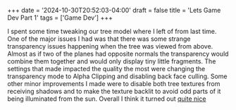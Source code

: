 +++
date = '2024-10-30T20:52:03-04:00'
draft = false
title = 'Lets Game Dev Part 1'
tags = ['Game Dev']
+++

I spent some time tweaking our tree model where I left of from last time. One of the major issues I had was that there
was some strange transparency issues happening when the tree was viewed from above. Almost as if two of the planes had
opposite normals the transparency would combine them together and would only display tiny little fragments. The settings
that made impacted the quality the most were changing the transparency mode to Alpha Clipping and disabling back face
culling. Some other minor improvements I made were to disable both tree textures from receiving shadows and to make the
texture backlit to avoid odd parts of it being illuminated from the sun. Overall I think it turned out
[quite nice](/images/godot_treecanopy_rework.png)

